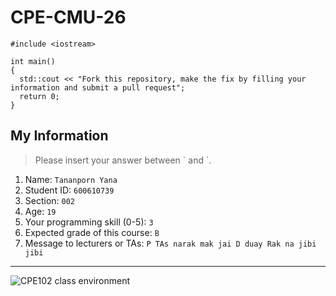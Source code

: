 # CPE-CMU-26
>
```
#include <iostream>

int main()
{
  std::cout << "Fork this repository, make the fix by filling your information and submit a pull request";
  return 0;
}
```

## My Information
> Please insert your answer between \` and \`.

1. Name: `Tananporn Yana`
2. Student ID: `600610739`
3. Section: `002`
4. Age: `19`
5. Your programming skill (0-5): `3`
6. Expected grade of this course: `B`
7. Message to lecturers or TAs: `P TAs narak mak jai D duay Rak na jibi jibi `

---
![CPE102 class environment](https://github.com/tmwatchanan/CPE-CMU-26/raw/master/cpe102_class_envi.jpg)
